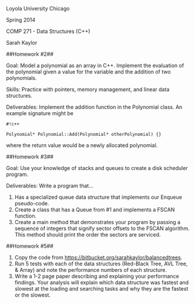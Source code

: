 Loyola University Chicago

Spring 2014

COMP 271 - Data Structures (C++)

Sarah Kaylor

##Homework #2##

Goal: Model a polynomial as an array in C++. Implement the evaluation of the polynomial given a value for the variable and the addition of two polynomials.

Skills: Practice with pointers, memory management, and linear data structures.

Deliverables: Implement the addition function in the Polynomial class. An example signature might be

```
#!c++

Polynomial* Polynomial::Add(Polynomial* otherPolynomial) {}
```
where the return value would be a newly allocated polynomial.

##Homework #3##

Goal: Use your knowledge of stacks and queues to create a disk scheduler program.

Deliverables: Write a program that...

1. Has a specialized queue data structure that implements our Enqueue pseudo-code.
2. Create a class that has a Queue from #1 and implements a FSCAN function.
3. Create a main method that demonstrates your program by passing a sequence of integers that signify sector offsets to the FSCAN algorithm. This method should print the order the sectors are serviced.

##Homework #5##

1. Copy the code from https://bitbucket.org/sarahkaylor/balancedtrees. 
2. Run 5 tests with each of the data structures (Red-Black Tree, AVL Tree, & Array) and note the performance numbers of each structure.
3. Write a 1-2 page paper describing and explaining your performance findings. Your analysis will explain which data structure was fastest and slowest at the loading and searching tasks and why they are the fastest or the slowest.